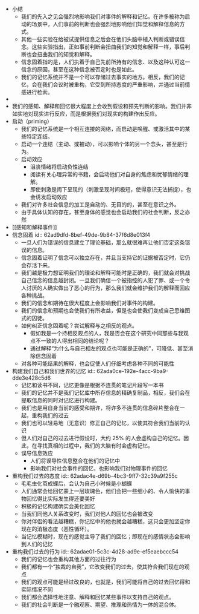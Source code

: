 - 小结
	- 我们的先入之见会强烈地影响我们对事件的解释和记忆。在许多被称为启动的场景中，人们事前的判断也会强烈地影响他们知觉和解释信息的方式。
	- 其他一些实验在给被试提供信息之后会在他们头脑中植入判断或错误信念。这些实验指出，正如事前判断会扭曲我们的知觉和解释一样，事后判断也会扭曲我们的知觉和解释。
	- 信念固着指的是，人们执着于自己先前所持有的信念、以及这种认可这一信念的原因，甚至在这种信念被否定时也是如此。
	- 我们的记忆系统并不是一个可以存储过去事实的地方。相反，我们的记忆，会在我们会议时被重构，它受到所持态度的严重影响，并通过当前情感进行检索。
-
- 我们的感知、解释和回忆很大程度上会收到假设和预先判断的影响。我们并非如实地对现实进行反应，而是根据我们对现实的构建作出反应。
- 启动（priming）
	- 我们的记忆系统是一个相互连接的网络，而启动是唤醒、或激活其中的某些特定连结。
	- 启动一个连结（主动、或被动），可以影响个体的另一个念头，甚至是行为。
	- 启动效应
		- 沮丧情绪将启动负性连结
		- 阅读有关心理异常的书籍，会启动他们对自身的焦虑和忧郁情绪的理解。
		- 即使刺激是阈下呈现的（刺激呈现时间极短，使得意识无法捕捉），也会诱发启动效应
	- 我们对许多社会信息的加工是自动的、无目的的，甚至在意识之外。
	- 由于具体认知的存在，甚至身体的感觉也会启动我们的社会判断，反之亦然
- [[感知和解释事件]]
- 信念固着
  id:: 62ad9dfd-8bef-49de-9b84-37f6d8e013f4
	- 一旦人们为错误的信息建立了理论基础，那么就很难再让他们否定这条错误的信息。
	- 信念固着证明了信念可以独立存在，并且当支持它的证据被否定时，它仍会存活下来。
	- 我们越是极力想证明我们的理论和解释可能时是正确的，我们就会对挑战自己信念的信息越封闭。一旦我们确信一个被指控的人犯了罪、或一个令人讨厌的人确实做出了恶心的行为，那么我们就会维护我们的解释而回应各种挑战。
	- 我们的信念和期待在很大程度上会影响我们对事件的构建。
	- 我们的信念和预期也会使我们有所收益，但是也会使我们变成自己思维图式的囚徒。
	- 如何纠正信念固着呢？尝试解释与之相反的观点。
		- 假如我是一个持相反观点的人，我是否会在这个研究中同那些与我观点不一致的人得出相同的结论呢？
		- 通过解释“为什么与自己相左的观点也可能是正确的”，可降低、甚至消除信念固着
	- 对各种可能结果的解释，也会促使人们仔细考虑各种不同的可能性
- 构建我们自己和我们世界的记忆
  id:: 62ada0ce-192e-4acc-9ba9-dde3e428c5d6
	- 记忆和读书不同，记忆更像是根据不连贯的笔记片段写一本书
	- 我们的记忆并不是我们记忆库中所存信息的精确复制品，相反，我们会在提取信息的同时对记忆进行构建。
	- 我们也是用自身当前的感受和期许，将许多不连贯的信息碎片整合在一起，重构我们的过去
	- 我们也可以轻易地（无意识）修正自己的记忆，以使其符合我们当前的认识
	- 但人们对自己的过去进行假设时，大约 25% 的人会虚构自己的记忆。因此，在寻找真相的过程中，我们的大脑有时会虚构记忆。
	- 误导信息效应
		- 人们将误导性信息整合在他们的记忆中
		- 影响我们对社会事件的回忆，也影响我们对物理事件的回忆
- 重构我们过去的态度
  id:: 62adac4e-d69b-4bc3-9ff7-32c39a9f255c
	- 毛毛虫化茧成蝶后，会认为自己小时候是小蝴蝶
	- 人们通常会给回忆蒙上一层玫瑰色，他们会把一些细小的、令人愉快的事物回忆得比实际发生得还要美好
	- 积极的记忆构建确实会美化回忆
	- 当我们同他人关系改变时，我们对他人的回忆也会被改变
	- 你对伴侣的看法越糟糕，你记忆中的他也就会越糟糕，这只会更加坚定你现在的消极态度（恶性循环）。
	- 当记忆模糊时，现在的感觉主导了我们的回忆；即现在的感情状态会影响到人们的记忆
- 重构我们过去的行为
  id:: 62adae01-5c3c-4d28-ad9e-ef5eaebccc54
	- 我们的记忆也会重构其他方面的过往行为
	- 我们都有一个“独裁的自我”，它改变我们的过去，使其符合我们现在的观点
	- 我们的观点可能是经过改良的，也就是，我们可能将自己的过去回忆得和实际情况不同
	- 我们都会选择性地注意、解释和回忆某些事件以支持自己的观点。
	- 我们的社会判断是一个融观察、期望、推理和热情为一体的混合体。